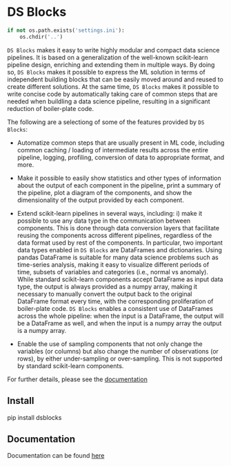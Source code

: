 DS Blocks
================

<!-- WARNING: THIS FILE WAS AUTOGENERATED! DO NOT EDIT! -->

``` python
if not os.path.exists('settings.ini'):
    os.chdir('..')
```

`DS Blocks` makes it easy to write highly modular and compact data
science pipelines. It is based on a generalization of the well-known
scikit-learn pipeline design, enriching and extending them in multiple
ways. By doing so, `DS Blocks` makes it possible to express the ML
solution in terms of independent building blocks that can be easily
moved around and reused to create different solutions. At the same time,
`DS Blocks` makes it possible to write concise code by automatically
taking care of common steps that are needed when buildling a data
science pipeline, resulting in a significant reduction of boiler-plate
code.

The following are a selectiong of some of the features provided by
`DS Blocks`:

-   Automatize common steps that are usually present in ML code,
    including common caching / loading of intermediate results across
    the entire pipeline, logging, profiling, conversion of data to
    appropriate format, and more.

-   Make it possible to easily show statistics and other types of
    information about the output of each component in the pipeline,
    print a summary of the pipeline, plot a diagram of the components,
    and show the dimensionality of the output provided by each
    component.

-   Extend scikit-learn pipelines in several ways, including: i) make it
    possible to use any data type in the communication between
    components. This is done through data conversion layers that
    facilitate reusing the components across different pipelines,
    regardless of the data format used by rest of the components. In
    particular, two important data types enabled in `DS Blocks` are
    DataFrames and dictionaries. Using pandas DataFrame is suitable for
    many data science problems such as time-series analysis, making it
    easy to visualize different periods of time, subsets of variables
    and categories (i.e., normal vs anomaly). While standard
    scikit-learn components accept DataFrame as input data type, the
    output is always provided as a numpy array, making it necessary to
    manually convert the output back to the original DataFrame format
    every time, with the corresponding proliferation of boiler-plate
    code. `DS Blocks` enables a consistent use of DataFrames across the
    whole pipeline: when the input is a DataFrame, the output will be a
    DataFrame as well, and when the input is a numpy array the output is
    a numpy array.

-   Enable the use of sampling components that not only change the
    variables (or columns) but also change the number of observations
    (or rows), by either under-sampling or over-sampling. This is not
    supported by standard scikit-learn components.

For further details, please see the
[documentation](https://jaume-jci.github.io/ds-blocks/)

## Install

pip install dsblocks

## Documentation

Documentation can be found
[here](https://jaume-jci.github.io/ds-blocks/)
